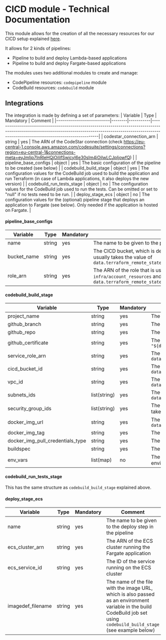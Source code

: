 # CICD module - Technical Documentation

This module allows for the creation of all the necessary resources for our CICD setup explained [here]().

It allows for 2 kinds of pipelines:
* Pipeline to build and deploy Lambda-based applications
* Pipeline to build and deploy Fargate-based applications

The modules uses two additional modules to create and manage:
* CodePipeline resources: `codepipeline` module
* CodeBuild resources: `codebuild` module

## Integrations

The integration is made by defining a set of parameters:
| Variable                  | Type   | Mandatory | Comment                                                                                                                                                                                                       |
|---------------------------|--------|-----------|---------------------------------------------------------------------------------------------------------------------------------------------------------------------------------------------------------------|
| codestar_connection_arn   | string | yes       | The ARN of the CodeStar connection (check https://eu-central-1.console.aws.amazon.com/codesuite/settings/connections?region=eu-central-1&connections-meta=eyJmIjp7InRleHQiOiIifSwicyI6e30sIm4iOjIwLCJpIjowfQ) |
| pipeline_base_configs     | object | yes       | The basic configuration of the pipeline to be created (see below)                                                                                                                                             |
| codebuild_build_stage     | object | yes       | The configuration values for the CodeBuild job used to build the application and run Terraform (in case of Lambda applications, it also deploys the new version)                                              |
| codebuild_run_tests_stage | object | no        | The configuration values for the CodeBuild job used to run the tests. Can be omitted or set to "null" if no tests need to be run.                                                                             |
| deploy_stage_ecs          | object | no        | The configuration values for the (optional) pipeline stage that deploys an application to Fargate (see below). Only needed if the application is hosted on Fargate.                                           |

#### pipeline_base_configs
| Variable    | Type   | Mandatory | Comment                                                                                                                                                                                                      |
|-------------|--------|-----------|--------------------------------------------------------------------------------------------------------------------------------------------------------------------------------------------------------------|
| name        | string | yes       | The name to be given to the pipeline                                                                                                                                                                         |
| bucket_name | string | yes       | The CICD bucket, which is defined in `infra/environment_resources` and usually takes the value of `data.terraform_remote_state.environment_resources.outputs.cicd_bucket.id`                             |
| role_arn    | string | yes       | The ARN of the role that is used to run the pipeline, which is defined in `infra/account_resources` and usually takes the value of `data.terraform_remote_state.account_resources.outputs.cicd_role.arn` |

#### codebuild_build_stage
| Variable                         | Type         | Mandatory | Comment                                                                                                                                                                                                                                                                            |
|----------------------------------|--------------|-----------|------------------------------------------------------------------------------------------------------------------------------------------------------------------------------------------------------------------------------------------------------------------------------------|
| project_name                     | string       | yes       | The name to be given to the CodeBuild job                                                                                                                                                                                                                                          |
| github_branch                    | string       | yes       | The GitHub branch where the source code should be pulled from                                                                                                                                                                                                                      |
| github_repo                      | string       | yes       | The GitHub repository name                                                                                                                                                                                                                                                         |
| github_certificate               | string       | yes       | The GitHub certificate, which exists in S3 and usually takes the value of `"${data.terraform_remote_state.environment_resources.outputs.cicd_bucket.arn}/${data.terraform_remote_state.environment_resources.outputs.github_cert.id}"`                          |
| service_role_arn                 | string       | yes       | The ARN of the role that is used to run the pipeline, which is defined in `infra/account_resources` and usually takes the value of `data.terraform_remote_state.account_resources.outputs.cicd_role.arn`                                                                       |
| cicd_bucket_id                   | string       | yes       | The CICD bucket, which is defined in `infra/environment_resources` and usually takes the value of `data.terraform_remote_state.environment_resources.outputs.cicd_bucket.id`                                                                                                   |
| vpc_id                           | string       | yes       | The ID of the VPC to be used, which is defined in `infra/environment_resources` and usually takes the value of `data.terraform_remote_state.environment_resources.outputs.vpc.id`                                                                                              |
| subnets_ids                      | list(string) | yes       | The IDs of the subnets to be used. These should be the private subnets, which are defined in `infra/environment_resources` and usually take the value of `data.terraform_remote_state.environment_resources.outputs.private-subnet.*.id`                                       |
| security_group_ids               | list(string) | yes       | The IDs of the security groups to be used. These should be only internal security groups, and the one we use is defined in `infra/environment_resources` and usually takes the value of `[data.terraform_remote_state.environment_resources.outputs.group_internal_access.id]` |
| docker_img_url                   | string       | yes       | The URL of the Docker image used to run the CodeBuild job. To use our custom Docker image, please use `data.terraform_remote_state.terraform_build_image_resources.outputs.ecr_repository.repository_url`                                                                          |
| docker_img_tag                   | string       | yes       | The image tag of the Docker image. Our custom Docker image is tagged with "latest".                                                                                                                                                                                                |
| docker_img_pull_credentials_type | string       | yes       | The credentials type. To use our Docker image, use `SERVICE_ROLE`. To use a Docker image provided by CodeBuild, use `CODEBUILD`.                                                                                                                                                   |
| buildspec                        | string       | yes       | The full name of the buildspec YAML file to be used in the CodeBuild job                                                                                                                                                                                                           |
| env_vars                         | list(map)    | no        | The environment variables to be used in the CodeBuild job. This is a list of maps, one map per environment variable, with 2 keys: a `name`, which is the name of the environment variable, and a `value`, which is the value of the environment variable.                          |

#### codebuild_run_tests_stage
This has the same structure as `codebuild_build_stage` explained above.

#### deploy_stage_ecs
| Variable          | Type   | Mandatory | Comment                                                                                                                                                                   |
|-------------------|--------|-----------|---------------------------------------------------------------------------------------------------------------------------------------------------------------------------|
| name              | string | yes       | The name to be given to the deploy step in the pipeline                                                                                                                   |
| ecs_cluster_arn   | string | yes       | The ARN of the ECS cluster running the Fargate application                                                                                                                |
| ecs_service_id    | string | yes       | The ID of the service running on the ECS cluster                                                                                                                          |
| imagedef_filename | string | yes       | The name of the file with the image URL, which is also passed as an environment variable in the build CodeBuild job set using `codebuild_build_stage` (see example below) |
